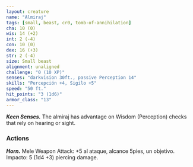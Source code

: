 ```yaml
---
layout: creature
name: "Almiraj"
tags: [small, beast, cr0, tomb-of-annihilation]
cha: 10 (0)
wis: 14 (+2)
int: 2 (-4)
con: 10 (0)
dex: 16 (+3)
str: 2 (-4)
size: Small beast
alignment: unaligned
challenge: "0 (10 XP)"
senses: "darkvision 30ft., passive Perception 14"
skills: "Percepción +4, Sigilo +5"
speed: "50 ft."
hit_points: "3 (1d6)"
armor_class: "13"
---
```


***Keen Senses.*** The almiraj has advantage on Wisdom (Perception) checks that rely on hearing or sight.

### Actions

***Horn.*** Mele Weapon Attack: +5 al ataque, alcance 5pies, un objetivo. Impacto: 5 (1d4 +3) piercing damage.